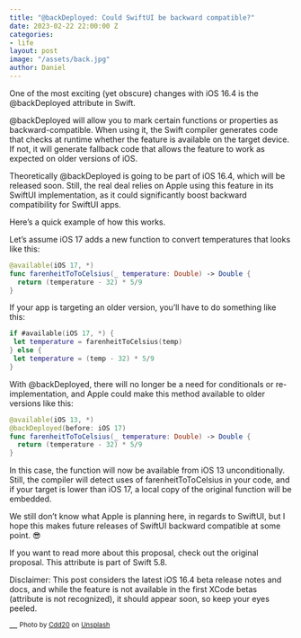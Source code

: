 ```yaml
---
title: "@backDeployed: Could SwiftUI be backward compatible?"
date: 2023-02-22 22:00:00 Z
categories:
- life
layout: post
image: "/assets/back.jpg"
author: Daniel
---
```


One of the most exciting (yet obscure) changes with iOS 16.4 is the @backDeployed attribute in Swift.<!--more--> 

@backDeployed will allow you to mark certain functions or properties as backward-compatible. When using it, the Swift compiler generates code that checks at runtime whether the feature is available on the target device. If not, it will generate fallback code that allows the feature to work as expected on older versions of iOS.

Theoretically @backDeployed is going to be part of iOS 16.4, which will be released soon. Still, the real deal relies on Apple using this feature in its SwiftUI implementation, as it could significantly boost backward compatibility for SwiftUI apps.

Here’s a quick example of how this works.

 Let’s assume iOS 17 adds a new function to convert temperatures that looks like this:

```swift
@available(iOS 17, *)
func farenheitToToCelsius(_ temperature: Double) -> Double {
  return (temperature - 32) * 5/9
}
```

If your app is targeting an older version, you’ll have to do something like this:

```swift
if #available(iOS 17, *) {
 let temperature = farenheitToCelsius(temp)
} else {
 let temperature = (temp - 32) * 5/9
}
```

With @backDeployed, there will no longer be a need for conditionals or re-implementation, and Apple could make this method available to older versions like this:

```swift
@available(iOS 13, *)
@backDeployed(before: iOS 17)
func farenheitToToCelsius(_ temperature: Double) -> Double {
  return (temperature - 32) * 5/9
}
```

In this case, the function will now be available from iOS 13 unconditionally. Still, the compiler will detect uses of farenheitToToCelsius in your code, and if your target is lower than iOS 17, a local copy of the original function will be embedded.

We still don’t know what Apple is planning here, in regards to SwiftUI, but I hope this makes future releases of SwiftUI backward compatible at some point. 😎

If you want to read more about this proposal, check out the original proposal. This attribute is part of Swift 5.8.

Disclaimer: This post considers the latest iOS 16.4 beta release notes and docs, and while the feature is not available in the first XCode betas (attribute is not recognized), it should appear soon, so keep your eyes peeled.

—
<sup>Photo by <a href="https://unsplash.com/@cdd20">Cdd20</a> on <a href="https://unsplash.com/photos/HQH-GOZ6K2c">Unsplash</a></sup>
  